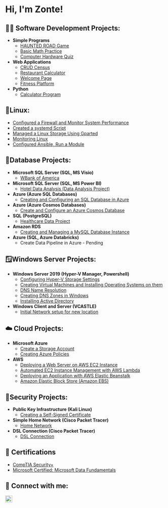 <h1>Hi, I'm Zonte! </h1>

<h2>👨‍💻 Software Development Projects:</h2>

- <b>Simple Programs </b>
  - [HAUNTED ROAD Game](https://github.com/ZGB97/Haunt-House-Game)
  - [Basic Math Practice](https://github.com/ZGB97/Basic-Math-Practice)
  - [Computer Hardware Quiz](https://github.com/ZGB97/HardwareQuiz)
- <b>Web Applications</b>
  - [CRUD Census ](https://github.com/ZGB97/MEAN-STACK)
  - [Restaurant Calculator ](https://github.com/ZGB97/RestCac/tree/main)
  - [Welcome Page ](https://github.com/ZGB97/WelcomeJav/tree/main)
  - [Fitness Platform](https://github.com/ZGB97/Fitness--Program)
- <b>Python </b>
  - [Calculator Program](https://github.com/ZGB97/Python-CAC)
 
<h2> 📜Linux:</h2>

  - [Configured a Firewall and Monitor System Performance](https://github.com/ZGB97/Linux--1/tree/main)
  - [Created a systemd Script]( https://github.com/ZGB97/Linux--3)        
  - [Managed a Linux Storage Using Gparted](https://github.com/ZGB97/linux---4)
  - [Monitoring Linux](https://github.com/ZGB97/Linux2)  
  - [Configured Ansible, Run a Module](https://github.com/ZGB97/Linux---5)
    
<h2> 🔢Database Projects:</h2>

- <b>Microsoft SQL Server (SQL, MS Visio)</b>
  - [WBank of America](https://github.com/ZGB97/WBankProject/tree/main)
- <b>Microsoft SQL Server (SQL, MS Power BI)</b>
  - [Hotel Data Analysis (Data Analysis Project) ](https://github.com/ZGB97/PowerBI-Project)
- <b>Azure (Azure SQL Databases)</b>
  - [Creating and Configuring an SQL Database in Azure](https://github.com/ZGB97/AzureSQL-CC/tree/main)
- <b>Azure (Azure Cosmos Databases)</b>
  - [Create and Configure an Azure Cosmos Database](https://github.com/ZGB97/CosmoDB/tree/main)      
- <b>SQL (PostgreSQL)</b>
  - [Healthcare Data Project](https://github.com/ZGB97/HealthData1/tree/main)
- <b>Amazon RDS</b>
  - [Creating and Managing a MySQL Database Instance ](https://github.com/ZGB97/AWS-RDS/tree/main)
- <b>Azure (SQL, Azure Databricks)</b>
  - Create Data Pipeline in Azure - Pending
 
<h2> 🪟Windows Server Projects:</h2>

- <b>Windows Server 2019 (Hyper-V Manager, Powershell)</b>
  - [Configuring Hyper-V Storage Settings](https://github.com/ZGB97/cs251-15/tree/main)        
  - [Creating Virtual Machines and Installing Operating Systems on them](https://github.com/ZGB97/cs251-16/tree/main)
  - [DNS Name Resolution](https://github.com/ZGB97/CIS23)
  - [Creating DNS Zones in Windows](https://github.com/ZGB97/cis33) 
  - [Installing Active Directory](https://github.com/ZGB97/cis37)
- <b> Windows Client and Server (VCASTLE)</b>
  - [Initial Network setup for new location](https://github.com/ZGB97/client-serv) 

<h2> ☁️ Cloud Projects:</h2>

- <b> Microsoft Azure </b>
  - [Create a Storage Account](https://github.com/ZGB97/StorageAzure)
  - [Creating Azure Policies](https://github.com/ZGB97/AzurePol)        
- <b> AWS </b>
  - [Deploying a Web Server on AWS EC2 Instance](https://github.com/ZGB97/EC2Intro/tree/main)      
  - [Automated EC2 Instance Management with AWS Lambda](https://github.com/ZGB97/LamIntroAWS)
  - [Deploying an Application with AWS Elastic Beanstalk](https://github.com/ZGB97/AWSEBEANSTALK) 
  - [Amazon Elastic Block Store (Amazon EBS)](https://github.com/ZGB97/EBS/tree/main)
    
<h2> 🪪Security Projects:</h2>

- <b> Public Key Infrastructure (Kali Linux)</b>
  - [Creating a Self-Signed Certificate](https://github.com/ZGB97/self-sign-cert/tree/main)     
- <b>Simple Home Network (Cisco Packet Tracer)</b>
  - [Home Network](https://github.com/ZGB97/homeNet1)
- <b>DSL Connection (Cisco Packet Tracer)</b>
  - [DSL Connection](https://github.com/ZGB97/dsl) 

<h2>📰 Certifications </h2>

- [CompTIA Security+ ](https://github.com/ZGB97/CompTIA-Security/blob/main/CompTIA%20Security%2B%20ce%20certificate.pdf) 
- [Microsoft Certified: Microsoft Data Fundamentals](https://github.com/ZGB97/AzureDataFund/blob/main/Certifications%20-%20NVBryantZonteNorthernVirginia-5393%20_%20Microsoft%20Learn.pdf)

<h2> 🤳 Connect with me:</h2>

[<img align="left" alt="ZonteBryant | LinkedIn" width="22px" src="https://cdn.jsdelivr.net/npm/simple-icons@v3/icons/linkedin.svg" />][linkedin]

[linkedin]: https://www.linkedin.com/in/zonte-bryant-68447b113/

<!--
**ZGB97/ZGB97** is a ✨ _special_ ✨ repository because its `README.md` (this file) appears on your GitHub profile.

Here are some ideas to get you started:

- 🔭 I’m currently working on ...
- 🌱 I’m currently learning ...
- 👯 I’m looking to collaborate on ...
- 🤔 I’m looking for help with ...
- 💬 Ask me about ...
- 📫 How to reach me: ...
- 😄 Pronouns: ...
- ⚡ Fun fact: ...
-->
